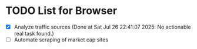 # TODO List for Browser

- [x] Analyze traffic sources  (Done at Sat Jul 26 22:41:07 2025: No actionable real task found.)
- [ ] Automate scraping of market cap sites
